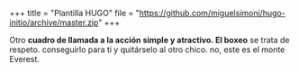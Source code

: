 +++
title = "Plantilla HUGO"
file = "https://github.com/miguelsimoni/hugo-initio/archive/master.zip"
+++

Otro **cuadro de llamada a la acción </b> simple y atractivo. El boxeo** se trata de respeto. conseguirlo para ti y quitárselo al otro chico. no, este es el monte Everest.